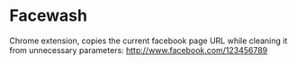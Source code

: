 # Facewash #

Chrome extension, copies the current facebook page URL while cleaning it from unnecessary parameters: http://www.facebook.com/123456789